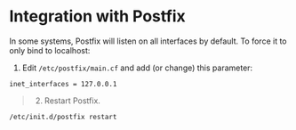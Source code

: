 # Integration with Postfix #

In some systems, Postfix will listen on all interfaces by default. To force it to only bind to localhost:

  1. Edit `/etc/postfix/main.cf` and add (or change) this parameter:
```
inet_interfaces = 127.0.0.1
```
> 2. Restart Postfix.
```
/etc/init.d/postfix restart
```